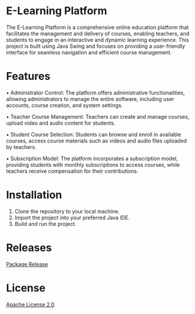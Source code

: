 # E-Learning Platform

The E-Learning Platform is a comprehensive online education platform that facilitates the management and delivery of courses, enabling teachers, and students to engage in an interactive and dynamic learning experience. This project is built using Java Swing and focuses on providing a user-friendly interface for seamless navigation and efficient course management.

# Features

• Administrator Control: The platform offers administrative functionalities, allowing administrators to manage the entire software, including user accounts, course creation, and system settings.

• Teacher Course Management: Teachers can create and manage courses, upload video and audio content for students.

• Student Course Selection: Students can browse and enroll in available courses, access course materials such as videos and audio files uploaded by teachers.

• Subscription Model: The platform incorporates a subscription model, providing students with monthly subscriptions to access courses, while teachers receive compensation for their contributions.

# Installation

1. Clone the repository to your local machine.
2. Import the project into your preferred Java IDE.
3. Build and run the project.

# Releases

[Package Release](https://github.com/ZIDAN44/E-learning-Platform/releases)

# License

[Apache License 2.0](https://www.apache.org/licenses/LICENSE-2.0)